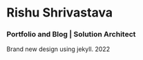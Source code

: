# Rishu Shrivastava

### Portfolio and Blog | Solution Architect

Brand new design using jekyll. 2022

